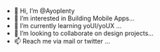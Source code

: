 - 👋 Hi, I’m @Ayoplenty
- 👀 I’m interested in Building Mobile Apps...
- 🌱 I’m currently learning yoUI/yoUX ...
- 💞️ I’m looking to collaborate on design projects...
- 📫 Reach me via mail or twitter ...

<!--- 
Ayoplenty/Ayoplenty is a ✨ special ✨ repository because its `README.md` (this file) appears on your GitHub profile.
You can click the Preview link to take a look at your changes.
--->

